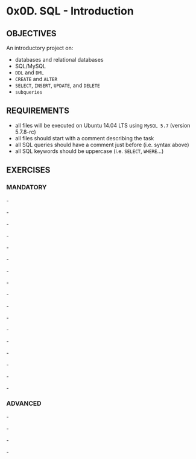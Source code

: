 # 0x0D. SQL - Introduction   

## OBJECTIVES   
An introductory project on:   
   * databases and relational databases   
   * SQL/MySQL   
   * `DDL` and `DML`   
   * `CREATE` and `ALTER`   
   * `SELECT`, `INSERT`, `UPDATE`, and `DELETE`   
   * `subqueries`   

## REQUIREMENTS   
   * all files will be executed on Ubuntu 14.04 LTS using `MySQL 5.7` (version 5.7.8-rc)   
   * all files should start with a comment describing the task   
   * all SQL queries should have a comment just before (i.e. syntax above)   
   * all SQL keywords should be uppercase (i.e. `SELECT`, `WHERE`...)   

## EXERCISES   

### MANDATORY   

**[]()** - 

**[]()** -  

**[]()** - 

**[]()** -  

**[]()** - 

**[]()** -  

**[]()** - 

**[]()** -  

**[]()** - 

**[]()** -  

**[]()** - 

**[]()** -  

**[]()** - 

**[]()** -  

**[]()** - 

**[]()** -  

**[]()** - 

### ADVANCED   

**[]()** - 

**[]()** - 

**[]()** - 

**[]()** -  
